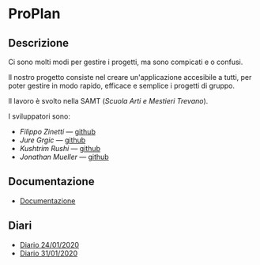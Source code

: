 # ProPlan


## Descrizione

Ci sono molti modi per gestire i progetti, ma sono compicati e o confusi.

Il nostro progetto consiste nel creare un'applicazione accesibile a tutti, per poter gestire in modo rapido, efficace e semplice i progetti di gruppo.


Il lavoro è svolto nella SAMT (*Scuola Arti e Mestieri Trevano*).

I sviluppatori sono: 

- *Filippo Zinetti* — [github](https://github.com/Fil-Z)
- *Jure Grgic* — [github](https://github.com/GrgJur)
- *Kushtrim Rushi* — [github](https://github.com/kushustrim)
- *Jonathan Mueller* — [github](https://github.com/JonathanMuellerCat)

## Documentazione
- [Documentazione](./Modelli/DocumentazioneCompleta.md)

## Diari
- [Diario 24/01/2020](./Diari/KUSRUS_JONMUE_JURGRG_FILZIN_PROPLAN_2020-01-24.md)
- [Diario 31/01/2020](./Diari/KUSRUS_JONMUE_JURGRG_FILZIN_PROPLAN_2020-01-31.md)
